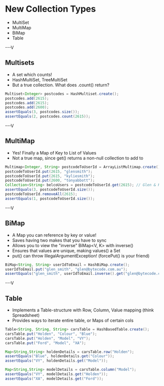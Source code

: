 # New Collection Types

* MultiSet
* MultiMap
* BiMap
* Table

---V

## Multisets

* A set which counts!
* HashMultiSet, TreeMultiSet
* But a true collection. What does .count() return?

```java
Multiset<Integer> postcodes = HashMultiset.create();
postcodes.add(2615);
postcodes.add(2615);
postcodes.add(2600);
assertEquals(3, postcodes.size());
assertEquals(2, postcodes.count(2615));

```


---V

## MultiMap

* Yes! Finally a Map of Key to List of Values
* Not a true map, since get() returns a non-null collection to add to

```java
Multimap<Integer, String> postcodeToUserId = ArrayListMultimap.create();
postcodeToUserId.put(2615, "glensmith");
postcodeToUserId.put(2615, "kyliesmith");
postcodeToUserId.put(2600, "tonyabbott");
Collection<String> belcoUsers = postcodeToUserId.get(2615); // Glen & Kylie
assertEquals(3, postcodeToUserId.size());
postcodeToUserId.removeAll(2615);
assertEquals(1, postcodeToUserId.size());
```

---V

## BiMap

* A Map you can reference by key or value!
* Saves having two makes that you have to sync
* Allows you to view the "inverse" BiMap<V, K> with inverse()
* Ensures that values are unique, making values() a Set
* put() can throw IllegalArgumentException! (forcePut() is your friend)

```java
BiMap<String, String> userIdToEmail = HashBiMap.create();
userIdToEmail.put("glen_smith", "glen@bytecode.com.au");
assertEquals("glen_smith", userIdToEmail.inverse().get("glen@bytecode.com.au"));
```
---V

## Table

* Implements a Table-structure with Row, Column, Value mapping (think Spreadsheet)
* Provides ways to iterate entire table, or Maps of certain cols

```java
Table<String, String, String> carsTable = HashBasedTable.create();
carsTable.put("Holden", "Colour", "Blue");
carsTable.put("Holden", "Model", "VY");
carsTable.put("Ford", "Model", "XA");

Map<String,String> holdenDetails = carsTable.row("Holden"); 
assertEquals("Blue", holdenDetails.get("Colour"));
assertEquals("VY", holdenDetails.get("Model"));

Map<String,String> modelDetails = carsTable.column("Model"); 
assertEquals("VY", modelDetails.get("Holden"));
assertEquals("XA", modelDetails.get("Ford"));
```





